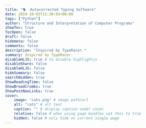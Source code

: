 ```yaml
---
title: "🐈  Autocorrected Typing Software"
date: 2019-10-03T11:30:03+00:00
tags: ["Python"]
author: "Structure and Interpretation of Computer Programs"
showToc: true
TocOpen: false
draft: false
hidemeta: false
comments: false
description: "Inspired by TypeRacer."
summary: Inspired by TypeRacer.
disableHLJS: true # to disable highlightjs
disableShare: false
disableHLJS: false
hideSummary: false
searchHidden: true
ShowReadingTime: false
ShowBreadCrumbs: true
ShowPostNavLinks: true
cover:
    image: "cats.png" # image path/url
    alt: "cats" # alt text
    caption: "" # display caption under cover
    relative: false # when using page bundles set this to true
    hidden: false # only hide on current single page
---
```

